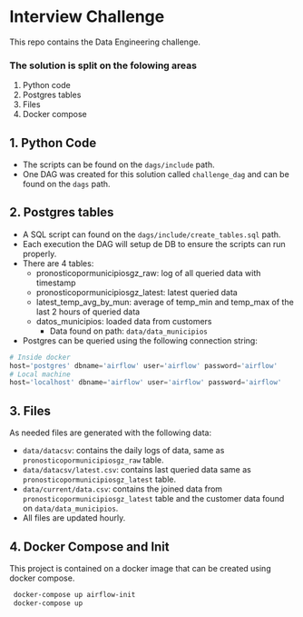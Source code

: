# Interview Challenge

This repo contains the Data Engineering challenge.


### The solution is split on the folowing areas
 
1. Python code
2. Postgres tables
3. Files
4. Docker compose

## 1. Python Code

- The scripts can be found on the `dags/include` path.
- One DAG was created for this solution called `challenge_dag` and can be found on the `dags` path.

## 2. Postgres tables

- A SQL script can found on the `dags/include/create_tables.sql` path.
- Each execution the DAG will setup de DB to ensure the scripts can run properly.
- There are 4 tables: 
  - pronosticopormunicipiosgz_raw: log of all queried data with timestamp
  - pronosticopormunicipiosgz_latest: latest queried data
  - latest_temp_avg_by_mun: average of temp_min and temp_max of the last 2 hours of queried data
  - datos_municipios: loaded data from customers
    - Data found on path: `data/data_municipios`
- Postgres can be queried using the following connection string:
```python
# Inside docker
host='postgres' dbname='airflow' user='airflow' password='airflow'
# Local machine
host='localhost' dbname='airflow' user='airflow' password='airflow'
```


## 3. Files

As needed files are generated with the following data:
- `data/datacsv`: contains the daily logs of data, same as `pronosticopormunicipiosgz_raw` table.
- `data/datacsv/latest.csv`: contains last queried data same as `pronosticopormunicipiosgz_latest` table.
- `data/current/data.csv`: contains the joined data from `pronosticopormunicipiosgz_latest` table and the customer data found on `data/data_municipios`.
- All files are updated hourly.


## 4. Docker Compose and Init

This project is contained on a docker image that can be created using docker compose.
```bash
 docker-compose up airflow-init
 docker-compose up
```


